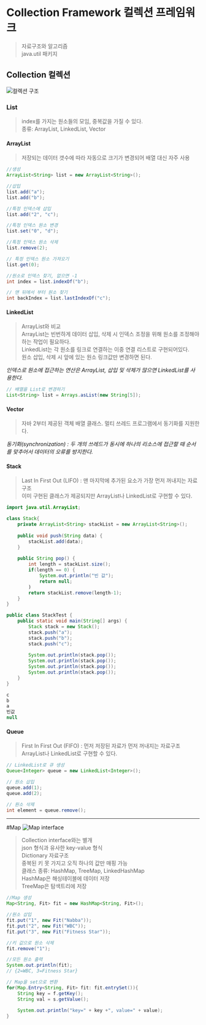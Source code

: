 # Collection Framework 컬렉션 프레임워크
>자료구조와 알고리즘  
java.util 패키지



## Collection 컬렉션
![컬렉션 구조](https://static.javatpoint.com/images/java-collection-hierarchy.png)

### List
> index를 가지는 원소들의 모임, 중복값을 가질 수 있다.  
종류: ArrayList, LinkedList, Vector 

#### ArrayList 
> 저장되는 데이터 갯수에 따라 자동으로 크기가 변경되어 배열 대신 자주 사용 

``` java
//생성 
ArrayList<String> list = new ArrayList<String>();

//삽입
list.add("a");
list.add("b");

//특정 인덱스에 삽입
list.add("2", "c");

//특정 인덱스 원소 변경
list.set("0", "d"); 

//특정 인덱스 원소 삭제
list.remove(2);

// 특정 인덱스 원소 가져오기 
list.get(0);

//원소로 인덱스 찾기, 없으면 -1
int index = list.indexOf("b");

// 맨 뒤에서 부터 원소 찾기
int backIndex = list.lastIndexOf("c");
```

#### LinkedList 
> ArrayList와 비교  
ArrayList는 빈번하게 데이터 삽입, 삭제 시 인덱스 조정을 위해 원소를 조정해야하는 작업이 필요하다.  
LinkedList는 각 원소를 링크로 연결하는 이중 연결 리스트로 구현되어있다.  
원소 삽입, 삭제 시 앞에 있는 원소 링크값만 변경하면 된다.  

*인덱스로 원소에 접근하는 연산은 ArrayList, 삽입 및 삭제가 많으면 LinkedList를 사용한다.*

```java 
// 배열을 List로 변경하기 
List<String> list = Arrays.asList(new String[5]);
```

#### Vector
>자바 2부터 제공된 객체 배열 클래스. 멀티 쓰레드 프로그램에서 동기화를 지원한다.

*동기화(synchronization) : 두 개의 쓰레드가 동시에 하나의 리소스에 접근할 때 순서를 맞추어서 데이터의 오류를 방지한다.*

#### Stack
>Last In First Out (LIFO) : 맨 마지막에 추가된 요소가 가장 먼저 꺼내지는 자료구조  
이미 구현된 클래스가 제공되지만 ArrayList나 LinkedList로 구현할 수 있다.
```java
import java.util.ArrayList; 

class Stack{
	private ArrayList<String> stackList = new ArrayList<String>();
	
	public void push(String data) {
		stackList.add(data);
	}
	
	public String pop() {
		int length = stackList.size();
		if(length == 0) {
			System.out.println("빈 값");
			return null;
		)
		return stackList.remove(length-1);
	}
}

public class StackTest {
	public static void main(String[] args) {
		Stack stack = new Stack();
		stack.push("a");
		stack.push("b");
		stack.push("c");
		
		System.out.println(stack.pop());
		System.out.println(stack.pop());
		System.out.println(stack.pop());
		System.out.println(stack.pop());
	}
}

c
b
a
빈값 
null
```

#### Queue
>First In First Out (FIFO) : 먼저 저장된 자료가 먼저 꺼내지는 자료구조  
ArrayList나 LinkedList로 구현할 수 있다.

```java
// LinkedList로 큐 생성
Queue<Integer> queue = new LinkedList<Integer>();

// 원소 삽입 
queue.add(1);
queue.add(2);

// 원소 삭제
int element = queue.remove();
```


* * *
#Map
![Map interface](https://4.bp.blogspot.com/-4FG1HxW0My4/WVjr8ftH0TI/AAAAAAAAAIA/_y876G2SqvcMF7tws-LVqSV5DhwWD943gCEwYBhgL/s1600/map-interface-1.png)

>Collection interface와는 별개  
json 형식과 유사한 key-value 형식  
Dictionary 자료구조  
중복된 키 못 가지고 오직 하나의 값만 매핑 가능  
클래스 종류: HashMap, TreeMap, LinkedHashMap  
HashMap은 해싱테이블에 데이터 저장  
TreeMap은 탐색트리에 저장  

```java
//Map 생성 
Map<String, Fit> fit = new HashMap<String, Fit>();

//원소 삽입
fit.put("1", new Fit("Nabba"));
fit.put("2", new Fit("WBC"));
fit.put("3", new Fit("Fitness Star"));

//키 값으로 원소 삭제
fit.remove("1");

//모든 원소 출력 
System.out.println(fit);
// {2=WBC, 3=Fitness Star}

// Map을 set으로 변환 
for(Map.Entry<String, Fit> fit: fit.entrySet()){ 
	String key = f.getKey();
	String val = s.getValue();
	
	System.out.println("key=" + key +", value=" + value);
}
```
